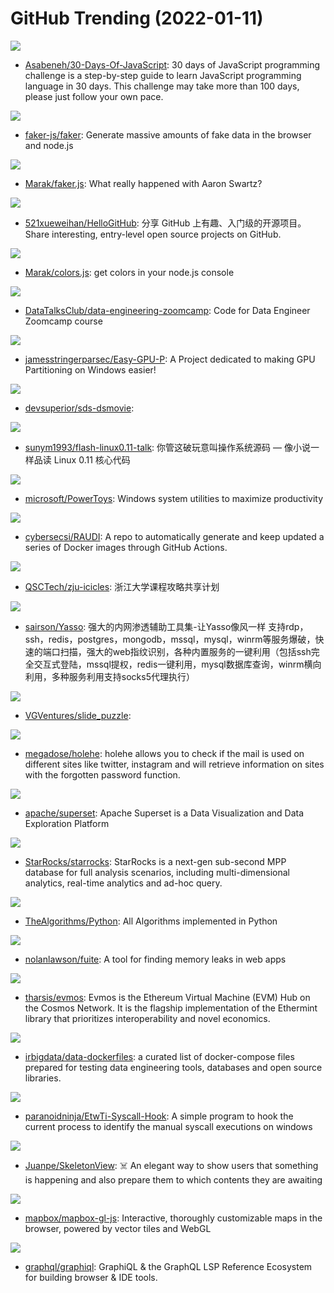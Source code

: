 # GitHub Trending (2022-01-11)

![](https://img.shields.io/badge/JavaScript-New%20455-green?style=flat-square&logo=appveyor)
- [Asabeneh/30-Days-Of-JavaScript](https://github.com/Asabeneh/30-Days-Of-JavaScript): 30 days of JavaScript programming challenge is a step-by-step guide to learn JavaScript programming language in 30 days. This challenge may take more than 100 days, please just follow your own pace.

![](https://img.shields.io/badge/JavaScript-New%20255-green?style=flat-square&logo=appveyor)
- [faker-js/faker](https://github.com/faker-js/faker): Generate massive amounts of fake data in the browser and node.js

![](https://img.shields.io/badge/none-New%20169-green?style=flat-square&logo=appveyor)
- [Marak/faker.js](https://github.com/Marak/faker.js): What really happened with Aaron Swartz?

![](https://img.shields.io/badge/Python-New%20155-green?style=flat-square&logo=appveyor)
- [521xueweihan/HelloGitHub](https://github.com/521xueweihan/HelloGitHub): 分享 GitHub 上有趣、入门级的开源项目。Share interesting, entry-level open source projects on GitHub.

![](https://img.shields.io/badge/JavaScript-New%20137-green?style=flat-square&logo=appveyor)
- [Marak/colors.js](https://github.com/Marak/colors.js): get colors in your node.js console

![](https://img.shields.io/badge/HCL-New%20107-green?style=flat-square&logo=appveyor)
- [DataTalksClub/data-engineering-zoomcamp](https://github.com/DataTalksClub/data-engineering-zoomcamp): Code for Data Engineer Zoomcamp course

![](https://img.shields.io/badge/PowerShell-New%20130-green?style=flat-square&logo=appveyor)
- [jamesstringerparsec/Easy-GPU-P](https://github.com/jamesstringerparsec/Easy-GPU-P): A Project dedicated to making GPU Partitioning on Windows easier!

![](https://img.shields.io/badge/none-New%2070-green?style=flat-square&logo=appveyor)
- [devsuperior/sds-dsmovie](https://github.com/devsuperior/sds-dsmovie): 

![](https://img.shields.io/badge/C-New%20218-green?style=flat-square&logo=appveyor)
- [sunym1993/flash-linux0.11-talk](https://github.com/sunym1993/flash-linux0.11-talk): 你管这破玩意叫操作系统源码 — 像小说一样品读 Linux 0.11 核心代码

![](https://img.shields.io/badge/C%23-New%20254-green?style=flat-square&logo=appveyor)
- [microsoft/PowerToys](https://github.com/microsoft/PowerToys): Windows system utilities to maximize productivity

![](https://img.shields.io/badge/Python-New%2044-green?style=flat-square&logo=appveyor)
- [cybersecsi/RAUDI](https://github.com/cybersecsi/RAUDI): A repo to automatically generate and keep updated a series of Docker images through GitHub Actions.

![](https://img.shields.io/badge/HTML-New%20138-green?style=flat-square&logo=appveyor)
- [QSCTech/zju-icicles](https://github.com/QSCTech/zju-icicles): 浙江大学课程攻略共享计划

![](https://img.shields.io/badge/Go-New%2049-green?style=flat-square&logo=appveyor)
- [sairson/Yasso](https://github.com/sairson/Yasso): 强大的内网渗透辅助工具集-让Yasso像风一样 支持rdp，ssh，redis，postgres，mongodb，mssql，mysql，winrm等服务爆破，快速的端口扫描，强大的web指纹识别，各种内置服务的一键利用（包括ssh完全交互式登陆，mssql提权，redis一键利用，mysql数据库查询，winrm横向利用，多种服务利用支持socks5代理执行）

![](https://img.shields.io/badge/Dart-New%2046-green?style=flat-square&logo=appveyor)
- [VGVentures/slide_puzzle](https://github.com/VGVentures/slide_puzzle): 

![](https://img.shields.io/badge/Python-New%20275-green?style=flat-square&logo=appveyor)
- [megadose/holehe](https://github.com/megadose/holehe): holehe allows you to check if the mail is used on different sites like twitter, instagram and will retrieve information on sites with the forgotten password function.

![](https://img.shields.io/badge/TypeScript-New%2026-green?style=flat-square&logo=appveyor)
- [apache/superset](https://github.com/apache/superset): Apache Superset is a Data Visualization and Data Exploration Platform

![](https://img.shields.io/badge/C%2B%2B-New%2015-green?style=flat-square&logo=appveyor)
- [StarRocks/starrocks](https://github.com/StarRocks/starrocks): StarRocks is a next-gen sub-second MPP database for full analysis scenarios, including multi-dimensional analytics, real-time analytics and ad-hoc query.

![](https://img.shields.io/badge/Python-New%20218-green?style=flat-square&logo=appveyor)
- [TheAlgorithms/Python](https://github.com/TheAlgorithms/Python): All Algorithms implemented in Python

![](https://img.shields.io/badge/JavaScript-New%2071-green?style=flat-square&logo=appveyor)
- [nolanlawson/fuite](https://github.com/nolanlawson/fuite): A tool for finding memory leaks in web apps

![](https://img.shields.io/badge/Go-New%2031-green?style=flat-square&logo=appveyor)
- [tharsis/evmos](https://github.com/tharsis/evmos): Evmos is the Ethereum Virtual Machine (EVM) Hub on the Cosmos Network. It is the flagship implementation of the Ethermint library that prioritizes interoperability and novel economics.

![](https://img.shields.io/badge/Jupyter%20Notebook-New%20100-green?style=flat-square&logo=appveyor)
- [irbigdata/data-dockerfiles](https://github.com/irbigdata/data-dockerfiles): a curated list of docker-compose files prepared for testing data engineering tools, databases and open source libraries.

![](https://img.shields.io/badge/C-New%2015-green?style=flat-square&logo=appveyor)
- [paranoidninja/EtwTi-Syscall-Hook](https://github.com/paranoidninja/EtwTi-Syscall-Hook): A simple program to hook the current process to identify the manual syscall executions on windows

![](https://img.shields.io/badge/Swift-New%206-green?style=flat-square&logo=appveyor)
- [Juanpe/SkeletonView](https://github.com/Juanpe/SkeletonView): ☠️ An elegant way to show users that something is happening and also prepare them to which contents they are awaiting

![](https://img.shields.io/badge/JavaScript-New%205-green?style=flat-square&logo=appveyor)
- [mapbox/mapbox-gl-js](https://github.com/mapbox/mapbox-gl-js): Interactive, thoroughly customizable maps in the browser, powered by vector tiles and WebGL

![](https://img.shields.io/badge/TypeScript-New%207-green?style=flat-square&logo=appveyor)
- [graphql/graphiql](https://github.com/graphql/graphiql): GraphiQL & the GraphQL LSP Reference Ecosystem for building browser & IDE tools.

